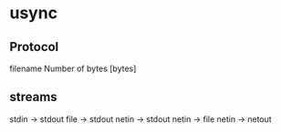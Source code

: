 # usync

## Protocol

filename
Number of bytes
[bytes]

## streams

stdin -> stdout
file -> stdout
netin -> stdout
netin -> file
netin -> netout

